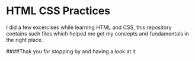 # HTML CSS Practices

I did a few excercises while learning HTML and CSS, this repository contains such files
which helped me get my concepts and fundamentals in the right place.

####Thak you for stopping by and having a look at it